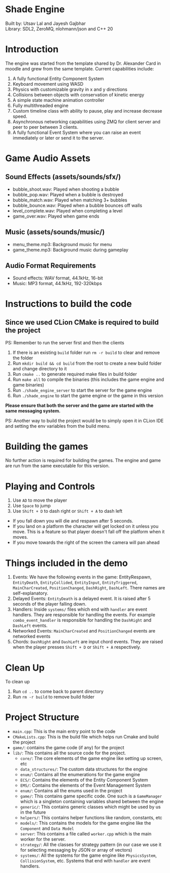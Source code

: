 # Shade Engine

Built by: Utsav Lal and Jayesh Gajbhar \
Library: SDL2, ZeroMQ, nlohmann/json and C++ 20

# Introduction

The engine was started from the template shared by Dr. Alexander Card in moodle
and grew from the same template. Current capabilities include:

1. A fully functional Entity Component System
2. Keyboard movement using WASD
3. Physics with customizable gravity in x and y directions
4. Collisions between objects with conservation of kinetic energy
5. A simple state machine animation controller
6. Fully multithreaded engine
7. Custom timeline class with ability to pause, play and increase decrease speed.
8. Asynchronous networking capabilities using ZMQ for client server and peer to peer between 3 clients.
9. A fully functional Event System where you can raise an event immediately or later or send it to the server.

# Game Audio Assets

## Sound Effects (assets/sounds/sfx/)
- bubble_shoot.wav: Played when shooting a bubble
- bubble_pop.wav: Played when a bubble is destroyed
- bubble_match.wav: Played when matching 3+ bubbles
- bubble_bounce.wav: Played when a bubble bounces off walls
- level_complete.wav: Played when completing a level
- game_over.wav: Played when game ends

## Music (assets/sounds/music/)
- menu_theme.mp3: Background music for menu
- game_theme.mp3: Background music during gameplay

## Audio Format Requirements
- Sound effects: WAV format, 44.1kHz, 16-bit
- Music: MP3 format, 44.1kHz, 192-320kbps

# Instructions to build the code

## Since we used CLion CMake is required to build the project

PS: Remember to run the server first and then the clients

1. If there is an existing `build` folder run `rm -r build` to clear and remove the folder
2. Run `mkdir build && cd build` from the root to create a new build folder and change directory to it
3. Run `cmake ..` to generate required make files in build folder
4. Run `make all` to compile the binaries (this includes the game engine and game binaries)
5. Run `./shade_engine_server` to start the server for the game engine
6. Run `./shade_engine` to start the game engine or the game in this version

**Please ensure that both the server and the game are started with the same messaging system.**

PS: Another way to build the project would be to simply open it in CLion IDE and setting the env variables from the
build menu.

# Building the games

No further action is required for building the games. The engine and game are run from the same executable for this
version.

# Playing and Controls

1. Use `AD` to move the player
2. Use `Space` to jump
3. Use `Shift + D` to dash right or `Shift + A` to dash left

- If you fall down you will die and respawn after 5 seconds.
- If you land on a platform the character will get locked on it unless you move. This is a feature so that player doesn't fall off the platform when it moves.
- If you move towards the right of the screen the camera will pan ahead

# Things included in the demo
1. Events: We have the following events in the game:  EntityRespawn,
   `EntityDeath`,
   `EntityCollided`,
   `EntityInput`,
   `EntityTriggered`,
   `MainCharCreated`,
   `PositionChanged`,
   `DashRight`,
   `DashLeft`. There names are self-explanatory.
2. Delayed Events: `EntityDeath` is a delayed event. It is raised after 5 seconds of the player falling down.
3. Handlers: Inside `systems/` files which end with `handler` are event handlers. They are responsible for handling the
   events. For example `combo_event_handler` is responsible for handling the `DashRight` and `DashLeft` events.
4. Networked Events: `MainCharCreated` and `PositionChanged` events are networked events
5. Chords: `DashRight` and `DashLeft` are input chord events. They are raised when the player presses `Shift + D` or
   `Shift + A` respectively.

# Clean Up

To clean up

1. Run `cd ..` to come back to parent directory
2. Run `rm -r build` to remove build folder

# Project Structure

- `main.cpp`: This is the main entry point to the code
- `CMakeLists.cpp`: This is the build file which helps run Cmake and build the project
- `game/`: contains the game code (if any) for the project
- `lib/`: This contains all the source code for the project.
    - `core/`: The core elements of the game engine like setting up screen, etc
    - `data_structures/`: The custom data structures for the engine
    - `enum/`: Contains all the enumerations for the game engine
    - `ECS/`: Contains the elements of the Entity Component System
    - `EMS/`: Contains the elements of the Event Management System
    - `enum/`: Contains all the enums used in the project
    - `game/`: This contains game specific code. One such is a `GameManager` which is a singleton containing variables
      shared between the engine
    - `generic/`: This contains generic classes which might be used by us in the future
    - `helpers/`: This contains helper functions like random, constants, etc
    - `models/`: This contains the models for the game engine like the `Component` and `Data Model`
    - `server`: This contains a file called `worker.cpp` which is the main worker for the server.
    - `strategy/`: All the classes for strategy pattern (in our case we use it for selecting messaging by JSON or array
      of vectors)
    - `systems/`: All the systems for the game engine like `PhysicsSystem`, `CollisionSystem`, etc. Systems that end
      with `handler` are event handlers.
